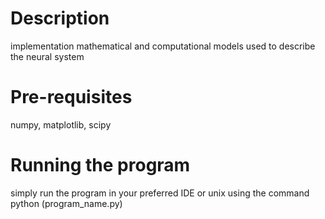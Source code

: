 # Description
implementation mathematical and computational models used to describe the neural system

# Pre-requisites
numpy, matplotlib, scipy

# Running the program 
simply run the program in your preferred IDE or unix using the command python (program_name.py)
